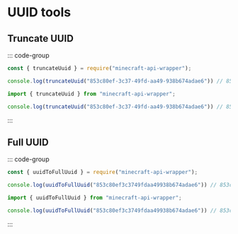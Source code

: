 # UUID tools

## Truncate UUID

::: code-group
```js
const { truncateUuid } = require("minecraft-api-wrapper");

console.log(truncateUuid("853c80ef-3c37-49fd-aa49-938b674adae6")) // 853c80ef3c3749fdaa49938b674adae6
```
```ts
import { truncateUuid } from "minecraft-api-wrapper";

console.log(truncateUuid("853c80ef-3c37-49fd-aa49-938b674adae6")) // 853c80ef3c3749fdaa49938b674adae6
```
:::

## Full UUID

::: code-group
```js
const { uuidToFullUuid } = require("minecraft-api-wrapper");

console.log(uuidToFullUuid("853c80ef3c3749fdaa49938b674adae6")) // 853c80ef-3c37-49fd-aa49-938b674adae6
```
```ts
import { uuidToFullUuid } from "minecraft-api-wrapper";

console.log(uuidToFullUuid("853c80ef3c3749fdaa49938b674adae6")) // 853c80ef-3c37-49fd-aa49-938b674adae6
```
:::
